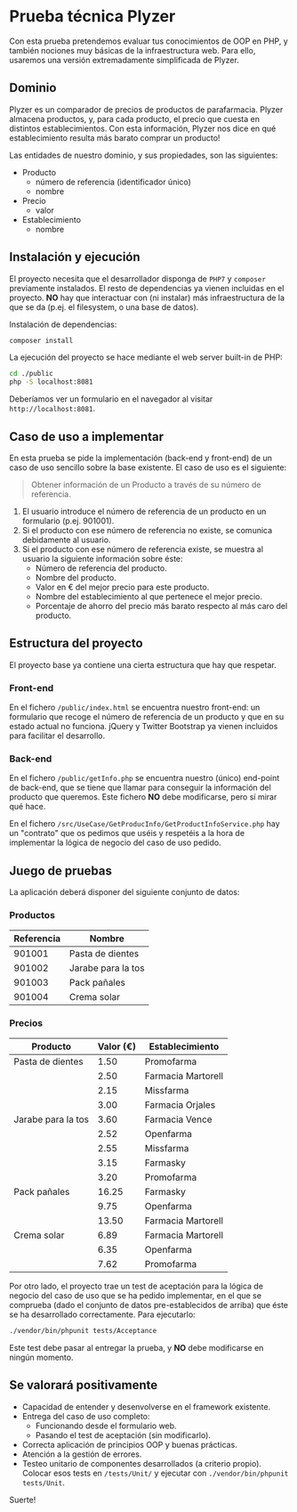 # Prueba técnica Plyzer

Con esta prueba pretendemos evaluar tus conocimientos de OOP en PHP, y también nociones muy básicas de la infraestructura web. Para ello, usaremos una versión extremadamente simplificada de Plyzer.

## Dominio
Plyzer es un comparador de precios de productos de parafarmacia. Plyzer almacena productos, y, para cada producto, el precio que cuesta en distintos establecimientos. Con esta información, Plyzer nos dice en qué establecimiento resulta más barato comprar un producto! 
 
Las entidades de nuestro dominio, y sus propiedades, son las siguientes:

* Producto
    - número de referencia (identificador único)
    - nombre
* Precio
    - valor
* Establecimiento
    - nombre

## Instalación y ejecución

El proyecto necesita que el desarrollador disponga de `PHP7` y `composer` previamente instalados. El resto de dependencias ya vienen incluidas en el proyecto. **NO** hay que interactuar con (ni instalar) más infraestructura de la que se da (p.ej. el filesystem, o una base de datos).

Instalación de dependencias:

```bash
composer install
```

La ejecución del proyecto se hace mediante el web server built-in de PHP:

```bash
cd ./public
php -S localhost:8081
```

Deberíamos ver un formulario en el navegador al visitar `http://localhost:8081`.

## Caso de uso a implementar

En esta prueba se pide la implementación (back-end y front-end) de un caso de uso sencillo sobre la base existente. El caso de uso es el siguiente:

> Obtener información de un Producto a través de su número de referencia.

1. El usuario introduce el número de referencia de un producto en un formulario (p.ej. 901001).
2. Si el producto con ese número de referencia no existe, se comunica debidamente al usuario.
3. Si el producto con ese número de referencia existe, se muestra al usuario la siguiente información sobre éste:
    - Número de referencia del producto.
    - Nombre del producto.
    - Valor en € del mejor precio para este producto.
    - Nombre del establecimiento al que pertenece el mejor precio.
    - Porcentaje de ahorro del precio más barato respecto al más caro del producto.

## Estructura del proyecto

El proyecto base ya contiene una cierta estructura que hay que respetar. 

### Front-end

En el fichero `/public/index.html` se encuentra nuestro front-end: un formulario que recoge el número de referencia de un producto y que en su estado actual no funciona. jQuery y Twitter Bootstrap ya vienen incluidos para facilitar el desarrollo.

### Back-end

En el fichero `/public/getInfo.php` se encuentra nuestro (único) end-point de back-end, que se tiene que llamar para conseguir la información del producto que queremos. Este fichero **NO** debe modificarse, pero sí mirar qué hace.

En el fichero `/src/UseCase/GetProducInfo/GetProductInfoService.php` hay un "contrato" que os pedimos que uséis y respetéis a la hora de implementar la lógica de negocio del caso de uso pedido. 

## Juego de pruebas

La aplicación deberá disponer del siguiente conjunto de datos:

### Productos
|Referencia|Nombre|
|---|---|
|901001|Pasta de dientes|
|901002|Jarabe para la tos|
|901003|Pack pañales|
|901004|Crema solar|

### Precios
|Producto|Valor (€)|Establecimiento|
|---|---|---|
|Pasta de dientes|1.50|Promofarma|
||2.50|Farmacia Martorell|
||2.15|Missfarma|
||3.00|Farmacia Orjales|
|Jarabe para la tos|3.60|Farmacia Vence|
||2.52|Openfarma|
||2.55|Missfarma|
||3.15|Farmasky|
||3.20|Promofarma|
|Pack pañales|16.25|Farmasky|
||9.75|Openfarma|
||13.50|Farmacia Martorell|
|Crema solar|6.89|Farmacia Martorell|
||6.35|Openfarma|
||7.62|Promofarma|

Por otro lado, el proyecto trae un test de aceptación para la lógica de negocio del caso de uso que se ha pedido implementar, en el que se comprueba (dado el conjunto de datos pre-establecidos de arriba) que éste se ha desarrollado correctamente. Para ejecutarlo: 

```bash
./vendor/bin/phpunit tests/Acceptance
```

Este test debe pasar al entregar la prueba, y **NO** debe modificarse en ningún momento.

## Se valorará positivamente

* Capacidad de entender y desenvolverse en el framework existente.
* Entrega del caso de uso completo:
    - Funcionando desde el formulario web.
    - Pasando el test de aceptación (sin modificarlo).
* Correcta aplicación de principios OOP y buenas prácticas.
* Atención a la gestión de errores.
* Testeo unitario de componentes desarrollados (a criterio propio). Colocar esos tests en `/tests/Unit/` y ejecutar con `./vendor/bin/phpunit tests/Unit`.

Suerte!
